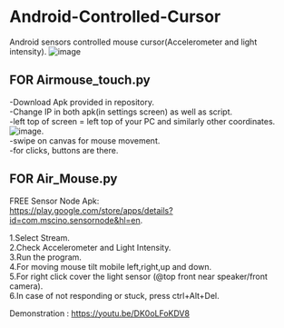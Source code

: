 # Android-Controlled-Cursor
Android sensors controlled mouse cursor(Accelerometer and light intensity). 
![image](https://qph.fs.quoracdn.net/main-qimg-e29636d1e41654fd5b9367b1739f0ccc.webp)
## FOR Airmouse_touch.py

-Download Apk provided in repository. <br />
-Change IP in both apk(in settings screen) as well as script.  <br />
-left top of screen = left top of your PC and similarly other coordinates.   <br />
![image](https://automatetheboringstuff.com/images/000011.jpg).  <br />
-swipe on canvas for mouse movement.  <br />
-for clicks, buttons are there.  <br />


## FOR Air_Mouse.py

FREE Sensor Node Apk:   <br />
https://play.google.com/store/apps/details?id=com.mscino.sensornode&hl=en. 

1.Select Stream.  <br />
2.Check Accelerometer and Light Intensity.  <br />
3.Run the program.  <br />
4.For moving mouse tilt mobile left,right,up and down.  <br />
5.For right click cover the light sensor (@top front near speaker/front camera).  <br />
6.In case of not responding or stuck, press ctrl+Alt+Del. 



Demonstration : https://youtu.be/DK0oLFoKDV8
